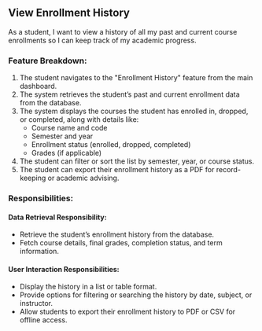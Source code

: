## View Enrollment History

As a student, I want to view a history of all my past and current course enrollments so I can keep track of my academic progress.

### Feature Breakdown:

1. The student navigates to the "Enrollment History" feature from the main dashboard.
2. The system retrieves the student’s past and current enrollment data from the database.
3. The system displays the courses the student has enrolled in, dropped, or completed, along with details like:
   * Course name and code
   * Semester and year
   * Enrollment status (enrolled, dropped, completed)
   * Grades (if applicable)
4. The student can filter or sort the list by semester, year, or course status.
5. The student can export their enrollment history as a PDF for record-keeping or academic advising.



### Responsibilities:

#### Data Retrieval Responsibility:
 * Retrieve the student’s enrollment history from the database.
 * Fetch course details, final grades, completion status, and term information. 

#### User Interaction Responsibilities:
 * Display the history in a list or table format.
 * Provide options for filtering or searching the history by date, subject, or instructor.
 * Allow students to export their enrollment history to PDF or CSV for offline access.
